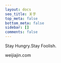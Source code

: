 ```yaml
---
layout: docs
seo_title: 关于
top_meta: false
bottom_meta: false
sidebar: []
comments: false
---
```


Stay Hungry.Stay Foolish.

weijiajin.com
